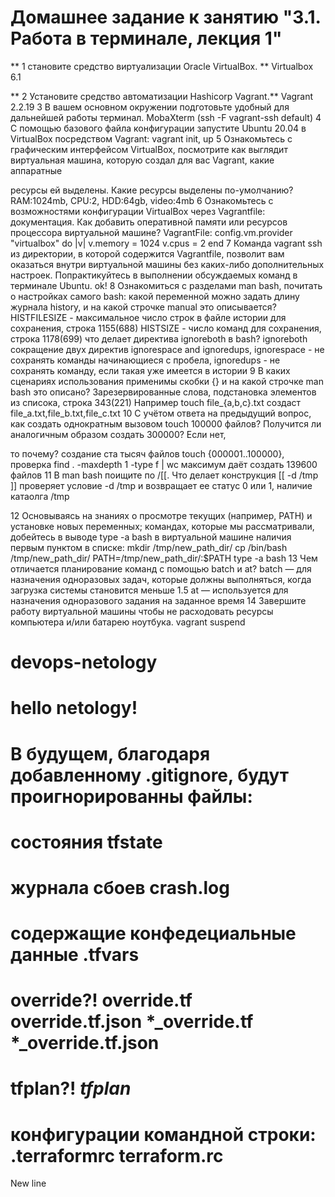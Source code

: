 
# Домашнее задание к занятию "3.1. Работа в терминале, лекция 1"

** 1 становите средство виртуализации Oracle VirtualBox. **
	Virtualbox 6.1

** 2 Установите средство автоматизации Hashicorp Vagrant.**
	Vagrant 2.2.19
 3 В вашем основном окружении подготовьте удобный для дальнейшей работы терминал. 
	MobaXterm (ssh -F vagrant-ssh default)
 4 С помощью базового файла конфигурации запустите Ubuntu 20.04 в VirtualBox посредством Vagrant:
	vagrant init, up
 5 Ознакомьтесь с графическим интерфейсом VirtualBox, посмотрите как выглядит виртуальная машина, которую создал для вас Vagrant, какие аппаратные 

 ресурсы ей выделены. Какие ресурсы выделены по-умолчанию?
	RAM:1024mb, CPU:2, HDD:64gb, video:4mb
 6 Ознакомьтесь с возможностями конфигурации VirtualBox через Vagrantfile: документация. Как добавить оперативной памяти или ресурсов процессора 
 виртуальной машине?
	VagrantFile:
	config.vm.provider "virtualbox" do |v|
  	  v.memory = 1024
  	  v.cpus = 2
	end
 7 Команда vagrant ssh из директории, в которой содержится Vagrantfile, позволит вам оказаться внутри виртуальной машины без каких-либо дополнительных 
 настроек. Попрактикуйтесь в выполнении обсуждаемых команд в терминале Ubuntu.
	ok!
 8 Ознакомиться с разделами man bash, почитать о настройках самого bash:
 какой переменной можно задать длину журнала history, и на какой строчке manual это описывается?
	HISTFILESIZE - максимальное число строк в файле истории для сохранения, строка 1155(688)
	HISTSIZE - число команд для сохранения, строка 1178(699)
 что делает директива ignoreboth в bash?
	ignoreboth сокращение двух директив ignorespace and ignoredups, 
    	ignorespace - не сохранять команды начинающиеся с пробела, 
    	ignoredups - не сохранять команду, если такая уже имеется в истории
 9 В каких сценариях использования применимы скобки {} и на какой строчке man bash это описано?
	Зарезервированные слова, подстановка элементов из списока, строка 343(221)
	Например touch file_{a,b,c}.txt создаст file_a.txt,file_b.txt,file_c.txt
 10 С учётом ответа на предыдущий вопрос, как создать однократным вызовом touch 100000 файлов? Получится ли аналогичным образом создать 300000? Если нет, 

 то почему?
	создание ста тысяч файлов touch {000001..100000}, проверка find . -maxdepth 1 -type f | wc
	максимум даёт создать 139600 файлов
 11 В man bash поищите по /\[\[. Что делает конструкция [[ -d /tmp ]]
	проверяет условие -d /tmp и возвращает ее статус 0 или 1, наличие катаолга /tmp

 12 Основываясь на знаниях о просмотре текущих (например, PATH) и установке новых переменных; командах, которые мы рассматривали, добейтесь в выводе 
	type -a bash в виртуальной машине наличия первым пунктом в списке:
	mkdir /tmp/new_path_dir/
	cp /bin/bash /tmp/new_path_dir/
	PATH=/tmp/new_path_dir/:$PATH
	type -a bash
 13 Чем отличается планирование команд с помощью batch и at?
	batch — для назначения одноразовых задач, которые должны выполняться, когда загрузка системы становится меньше 1.5
	at — используется для назначения одноразового задания на заданное время
 14 Завершите работу виртуальной машины чтобы не расходовать ресурсы компьютера и/или батарею ноутбука.
	vagrant suspend





# devops-netology
# hello netology!

# В будущем, благодаря добавленному .gitignore, будут проигнорированны файлы:
# состояния tfstate
# журнала сбоев crash.log
# содержащие конфедециальные данные .tfvars
# override?! override.tf override.tf.json *_override.tf *_override.tf.json
# tfplan?! *tfplan*
# конфигурации командной строки: .terraformrc terraform.rc
New line
